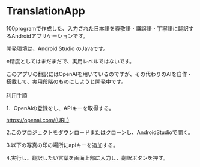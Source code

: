 # TranslationApp
100programで作成した、入力された日本語を尊敬語・謙譲語・丁寧語に翻訳するAndroidアプリケーションです。

開発環境は、Android Studio のJavaです。

※精度としてはまだまだで、実用レベルではないです。

このアプリの翻訳にはOpenAIを用いているのですが、その代わりのAIを自作・搭載して、実用段階のものにしようと開発中です。
<br><br>
利用手順

1．OpenAIの登録をし、APIキーを取得する。

https://openai.com/(URL)

2.このプロジェクトをダウンロードまたはクローンし、AndroidStudioで開く。

3.以下の写真の印の場所にapiキーを追加する。

4.実行し、翻訳したい言葉を画面上部に入力し、翻訳ボタンを押す。
